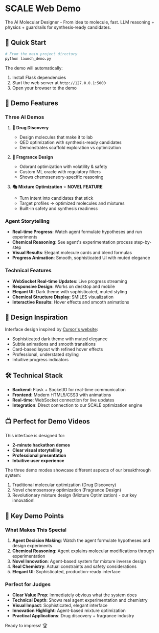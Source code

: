 # SCALE Web Demo

The AI Molecular Designer - From idea to molecule, fast. LLM reasoning + physics + guardrails for synthesis‑ready candidates.

## 🚀 Quick Start

```bash
# From the main project directory
python launch_demo.py
```

The demo will automatically:
1. Install Flask dependencies
2. Start the web server at `http://127.0.0.1:5000`
3. Open your browser to the demo

## 🎯 Demo Features

### **Three AI Demos**

1. **💊 Drug Discovery**
   - Design molecules that make it to lab
   - QED optimization with synthesis-ready candidates
   - Demonstrates scaffold exploration vs optimization

2. **🧪 Fragrance Design** 
   - Odorant optimization with volatility & safety
   - Custom ML oracle with regulatory filters
   - Shows chemosensory-specific reasoning

3. **🎭 Mixture Optimization** ⭐ **NOVEL FEATURE**
   - Turn intent into candidates that stick
   - Target profiles → optimized molecules and mixtures
   - Built-in safety and synthesis readiness

### **Agent Storytelling**
- **Real-time Progress**: Watch agent formulate hypotheses and run experiments
- **Chemical Reasoning**: See agent's experimentation process step-by-step
- **Visual Results**: Elegant molecule cards and blend formulas
- **Progress Animation**: Smooth, sophisticated UI with muted elegance

### **Technical Features**
- **WebSocket Real-time Updates**: Live progress streaming
- **Responsive Design**: Works on desktop and mobile
- **Elegant UI**: Dark theme with sophisticated, muted styling
- **Chemical Structure Display**: SMILES visualization
- **Interactive Results**: Hover effects and smooth animations

## 🎨 Design Inspiration

Interface design inspired by [Cursor's website](https://cursor.com/home?from=agents):
- Sophisticated dark theme with muted elegance
- Subtle animations and smooth transitions
- Card-based layout with refined hover effects
- Professional, understated styling
- Intuitive progress indicators

## 🛠️ Technical Stack

- **Backend**: Flask + SocketIO for real-time communication
- **Frontend**: Modern HTML5/CSS3 with animations
- **Real-time**: WebSocket connection for live updates
- **Integration**: Direct connection to our SCALE optimization engine

## 📺 Perfect for Demo Videos

This interface is designed for:
- **2-minute hackathon demos**
- **Clear visual storytelling**
- **Professional presentation**
- **Intuitive user experience**

The three demo modes showcase different aspects of our breakthrough system:
1. Traditional molecular optimization (Drug Discovery)
2. Novel chemosensory optimization (Fragrance Design)  
3. Revolutionary mixture design (Mixture Optimization) - our key innovation!

## 🎯 Key Demo Points

### **What Makes This Special**
1. **Agent Decision Making**: Watch the agent formulate hypotheses and design experiments
2. **Chemical Reasoning**: Agent explains molecular modifications through experimentation
3. **Novel Innovation**: Agent-based system for mixture inverse design
4. **Real Chemistry**: Actual constraints and safety considerations
5. **Elegant UI**: Sophisticated, production-ready interface

### **Perfect for Judges**
- **Clear Value Prop**: Immediately obvious what the system does
- **Technical Depth**: Shows real agent experimentation and chemistry
- **Visual Impact**: Sophisticated, elegant interface
- **Innovation Highlight**: Agent-based mixture optimization
- **Practical Applications**: Drug discovery + fragrance industry

Ready to impress! 🏆
